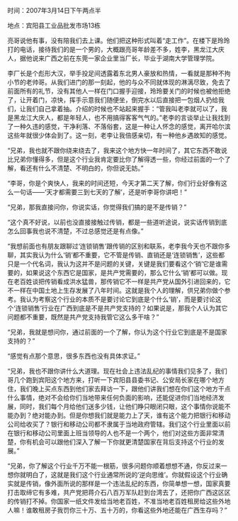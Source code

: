 时间：2007年3月14日下午两点半

地点：宾阳县工业品批发市场13栋

亮哥说他有事，没有陪我们去上课。他们把这种形式叫着“走工作”。在楼下是玲玲打的电话，接待我们的是一个男的，大概跟亮哥年龄差不多，姓李，黑龙江大庆人，据他说来广西之前在东莞一家企业里当厂长，毕业于湖南大学管理学院。

李厂长是个彪形大汉，举手投足间透露着东北男人豪放和热情，一看就是那种不拘小节的老帅哥。从我们进门的那一刻起，他的与众不同就体现的淋漓尽致，免去了前面所有的礼节，没有其他人一样在门口握手迎接，玲玲要关门的时候也被他拒绝了，让开着门，凉快，挥手示意我们随便坐，倒完水以后直接把一包烟人扔给我们，让我们自己拿着抽。介绍的时候也不站起来握手：“管我叫老李就可以了，我是黑龙江大庆人，都是年轻人，也不用搞得客客气气的。”老李的言谈举止让我找到了一种久违的感觉，干净利落、不落俗套，这是一种让人怀念的感觉，离开哈尔滨这些年就很少体会到了。这一刻，老李让我倍感亲切，有一种他乡遇故知的感觉。

“兄弟，我也就不跟你绕来绕去了，我来这个地方快一年时间了，其它东西不敢说比兄弟你懂得多，但是这个行业我肯定要比你了解得透一些，你经过前面的一个了解，看还有什么不清楚、不明白的，你但说无妨。”

“李哥，你是个爽快人，我来的时间还短，今天才第二天了解，你们行业好像有这么一句话——‘天才都需要三到七天的了解’，还是听李哥你讲吧！”

“兄弟，那我直接问你，你说实话，你觉得我们搞的是不是传销？”

“这个真不好说，以前也没直接接触过传销，都是一些道听途说，说实话传销到底怎么回事我也说不清楚，不过总感觉还是有点像。”

“我想前面也有朋友跟聊过‘连锁销售’跟传销的区别和联系，老李我今天也不跟你多聊，其实我认为什么‘销’都不重要，它不管是传销、直销还是‘连锁销售’，这些都只是一个代名词，我认为这并不是问题的关键，关键是我们要看这个‘销’它是谁需要的，如果说这个东西它是国家，是共产党需要的，那么它什么‘销’都可以做。现在老百姓谈把传销看成洪水猛兽，那传销它不一样是共产党从国外引进回来的，它不一样在中国土地上生存发展了八年时间。这就是我个人的理解，供兄弟你做个参考。我认为考察这个行业的本质不是要讨论它到底是个什么‘销’，而是要讨论这个‘连锁销售’行业在广西到底是不是共产党支持的？如果说是，那我个人认为其它问题都不重要，既然是共产党支持我管它这么多干啥？”

“兄弟，我就是想问你，通过前面的一个了解，你认为这个行业它到底是不是国家支持的？”

“感觉有点那个意思，很多东西也没有具体求证。”

“兄弟，我也不跟你讲什么大道理。现在社会上违法乱纪的事情我们见多了，我们哥几个跑到宾阳这个地方来，打听一下宾阳县县委书记、公安局长家在哪个地方住，我们晚上买点东西到他们家去拜访一下，跟他们讲我们想在你们这个地方干点什么事情，绝对不会给你们当地带来任何负面的影响，还能促进你们当地经济发展，同时，我们每个月给他们送多少钱，让他们睁只眼闭只眼，这个事情你说能不能办到？绝对能办到。但是你想我们就是能力上了天，谁有这个能力把银行和移动公司给收买了？银行和移动公司都不隶属于当地政府管辖。我们这个行业里面以前在银行和移动公司里面上班当领导的人也不是一个两个，他们对这些方面非常清楚，你有机会可以跟他们深入了解一下你就更清楚国家在背后支持这个行业的发展。”

“兄弟，你了解这个行业千万不能一根筋，很多问题你顺着想想不通，你反过来一想你就明白了，这就是我们这个行业通常所说的‘逆向思维’。你就假设这个行业确实就是传销，像外面所说的那样是一个违法乱纪的东西，你简单想一想，国家真要打击取缔它有多难，共产党把蒋介石八百万军队赶到台湾去了，还把你广西这区区的传销打不掉。你国家一纸文件发给当地老百姓，不准当地老百姓租房给这些外地人嘛！谁敢租房子我罚你三十万、五十万的，你看这些外地还能在广西生存吗？”
